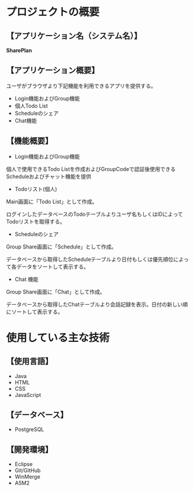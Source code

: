 # プロジェクトの概要
## 【アプリケーション名（システム名）】
**SharePlan**
## 【アプリケーション概要】
ユーザがブラウザより下記機能を利用できるアプリを提供する。

- Login機能およびGroup機能
- 個人Todo List
- Scheduleのシェア
- Chat機能

## 【機能概要】

- Login機能およびGroup機能

個人で使用できるTodo Listを作成およびGroupCodeで認証後使用できるScheduleおよびチャット機能を提供

- Todoリスト(個人)

Main画面に「Todo List」として作成。

ログインしたデータベースのTodoテーブルよりユーザ名もしくはIDによってTodoリストを取得する。

- Scheduleのシェア

Group Share画面に「Schedule」として作成。

データベースから取得したScheduleテーブルより日付もしくは優先順位によって各データをソートして表示する。

- Chat 機能

Group Share画面に「Chat」として作成。

データベースから取得したChatテーブルより会話記録を表示。日付の新しい順にソートして表示する。

# 使用している主な技術

## 【使用言語】
- Java
- HTML
- CSS
- JavaScript

## 【データベース】
- PostgreSQL

## 【開発環境】
- Eclipse
- Git/GitHub
- WinMerge
- A5M2
